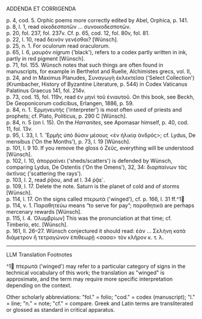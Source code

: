 ADDENDA ET CORRIGENDA

p. 4, cod. 5. Orphic poems more correctly edited by Abel, Orphica, p. 141.  
p. 8, l. 1, read οἰκοδεσποτῶν ... συνοικοδεσποτῶν.  
p. 20, fol. 237, fol. 237v. Cf. p. 65, cod. 12, fol. 80v, fol. 81.  
p. 22, l. 10, read δεινὸν γενέσθαι? [Wünsch].  
p. 25, n. 1. For oculorum read oraculorum.  
p. 65, l. 6, μαυρόν *nigrum* ('black'), refers to a codex partly written in ink, partly in red pigment [Wünsch].  
p. 71, fol. 155. Wünsch notes that such things are often found in manuscripts, for example in Berthelot and Ruelle, Alchimistes grecs, vol. II, p. 24, and in Maximus Planudes, Συναγωγὴ ἐκλεκτεῖσα ('Select Collection') (Krumbacher, History of Byzantine Literature, p. 544) in Codex Vaticanus Palatinus Graecus 141, fol. 214v.  
p. 73, cod. 15, fol. 119v, read ἐν μηνὶ τοῦ ἐνιαυτοῦ. On this book, see Beckh, De Geoponicorum codicibus, Erlangen, 1886, p. 59.  
p. 84, n. 1. Ἐρμηνευτὴς ('interpreter') is most often used of priests and prophets; cf. Plato, Politicus, p. 290 C [Wünsch].  
p. 84, n. 5 (on l. 15). On the *Harranites*, see Apomasar himself, p. 40, cod. 11, fol. 13v.  
p. 95, l. 33, l. 1. Ἕρμῆς ὑπὸ δύσιν μέσους <ἐν ἡλικίᾳ ἀνδρὸς>; cf. Lydus, De mensibus ('On the Months'), p. 73, l. 19 [Wünsch].  
p. 101, l. 9 10. If you remove the gloss ὁ Ζεῦς, everything will be understood [Wünsch].  
p. 102, l. 10, ἀπορραίνει ('sheds/scatters') is defended by Wünsch, comparing Lydus, De Ostentis ('On the Omens'), 32, 34: διαρπαίνων τὰς ἀκτῖνας ('scattering the rays').  
p. 103, l. 2, read ῥᾷου, and at l. 34 ῥᾷε΄.  
p. 109, l. 17. Delete the note. Saturn is the planet of cold and of storms [Wünsch].  
p. 114, l. 17. On the signs called πτερωτά ('winged'), cf. p. 166, l. 31 ff.^1🤖  
p. 114, v. 1. Παραθητεύω means “to serve for pay”; παραθητικά are perhaps mercenary rewards [Wünsch].  
p. 115, l. 4. Ὀλυμβρίων] This was the pronunciation at that time; cf. Timberio, etc. [Wünsch].  
p. 161, ll. 26–27. Wünsch conjectured it should read: ἐὰν ... Σελήνη κατὰ διάμετρον ἢ τετραγώνον ἐπιθεωρῇ <σασα> τὸν κλῆρον κ. τ. λ.

---

LLM Translation Footnotes

^1🤖 πτερωτά ('winged') may refer to a particular category of signs in the technical vocabulary of this work; the translation as "winged" is approximate, and the term may require more specific interpretation depending on the context.  

Other scholarly abbreviations: "fol." = folio; "cod." = codex (manuscript); "l." = line; "n." = note; "cf." = compare. Greek and Latin terms are transliterated or glossed as standard in critical apparatus.